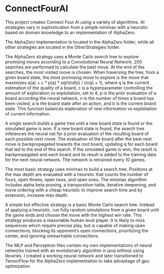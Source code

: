 # ConnectFourAI
This project creates Connect Four AI using a variety of algorithms. AI strategies vary in sophistication from a simple minimax with a heuristic based on domain knowledge to an implementation of AlphaZero.

The AlphaZero implementation is located in the AlphaZero folder, while all other strategies are located in the OtherStrategies folder.

The AlphaZero strategy uses a Monte Carlo search tree to explore promising moves according to a Convolutional Neural Network. 200 searches are performed to calculate the best move. At the end of the searches, the most visited move is chosen. When traversing the tree, from a given board state, the most promising move to explore is the move that maximizes q(a) + c * p(a) * sqrt(n(b)) / (n(a) + 1), where q is the current estimation of the quality of a board, c is a hyperparameter controlling the amount of exploration vs exploitation, set to 4, p is the prior evaluation of a board according the neural network, n is the number of times a board has been visited, a is the board state after an action, and b is the current board state. This function balances exploration of new information vs exploitation of current information.

A single search builds a game tree until a new board state is found or the simulated game is won. If a new board state is found, the search tree inferences the neural net for a prior evaluation of the resulting board of each possible next move. The evaluation of the board after the best next move is backpropegated towards the root board, updating q for each board that led to the end of this search. If the simulated game is won, the result is backpropegated and each board and its result is added to the training data for the next neural network. The network is retrained every 10 games.

The most basic strategy uses minimax to build a search tree. Positions at the max depth are evaluated with a heuristic that counts the number of fours, open threes, open twos, and open ones. The minimax algorithm includes alpha beta pruning, a transposition table, iterative deepening, and move ordering with a cheap heuristic to improve search time and by extension, increase max depth.

A simple but effective strategy is a basic Monte Carlo search tree. Instead of applying a heuristic, run fully random simulations from a given board until the game ends and choose the move with the highest win rate. This strategy produces a reasonable human level player. It is likely to miss sequences which require precise play, but is capable of making open connections, blocking its opponent’s open connections, prioritizing the center, and ignoring unreachable connections.

The MLP and Perceptron files contain my own implementations of neural networks trained with an evolutionary algorithm in java without using libraries. I created a working neural network and later transitioned to TensorFlow for the AlphaZero implementation to take advantage of gpu optimization.

